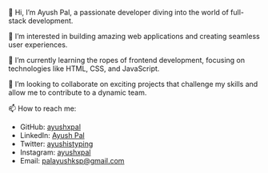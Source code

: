 👋 Hi, I’m Ayush Pal, a passionate developer diving into the world of full-stack development.

👀 I’m interested in building amazing web applications and creating seamless user experiences.

🌱 I’m currently learning the ropes of frontend development, focusing on technologies like HTML, CSS, and JavaScript.

💞️ I’m looking to collaborate on exciting projects that challenge my skills and allow me to contribute to a dynamic team.

📫 How to reach me:
- GitHub: [ayushxpal](https://github.com/ayushxpal)
- LinkedIn: [Ayush Pal](https://www.linkedin.com/in/ayushxpal/)
- Twitter: [ayushistyping](twitter.com/ayushistyping)
- Instagram: [ayushxpal](instagram.com/ayushxpal)
- Email: palayushksp@gmail.com

<!---
ayushxpal/ayushxpal is a ✨ special ✨ repository because its `README.md` (this file) appears on your GitHub profile.
You can click the Preview link to take a look at your changes.
--->

